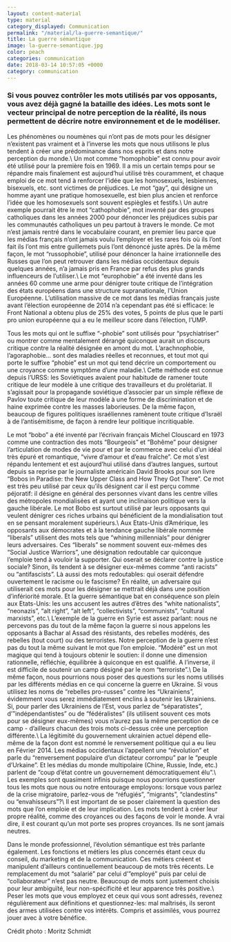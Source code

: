```yaml
---
layout: content-material
type: material
category_displayed: Communication
permalink: "/material/la-guerre-semantique/"
title: La guerre sémantique
image: la-guerre-semantique.jpg
color: peach
categories: communication
date: 2018-03-14 10:57:05 +0000
category: communication
---
```


### Si vous pouvez contrôler les mots utilisés par vos opposants, vous avez déjà gagné la bataille des idées. Les mots sont le vecteur principal de notre perception de la réalité, ils nous permettent de décrire notre environnement et de le modéliser.

Les phénomènes ou noumènes qui n’ont pas de mots pour les désigner n’existent pas vraiment et à l’inverse les mots que nous utilisons le plus tendent à créer une prédominance dans nos esprits et dans notre perception du monde.\\
Un mot comme “homophobie” est connu pour avoir été utilisé pour la première fois en 1969. Il a mis un certain temps pour se répandre mais finalement est aujourd’hui utilisé très couramment, et chaque emploi de ce mot tend à renforcer l’idée que les homosexuels, lesbiennes, bisexuels, etc. sont victimes de préjudices. Le mot “gay”, qui désigne un homme ayant une pratique homosexuelle, est bien plus ancien et renforce l’idée que les homosexuels sont souvent espiègles et festifs.\\
Un autre exemple pourrait être le mot “cathophobie”, mot inventé par des groupes catholiques dans les années 2000 pour dénoncer les préjudices subis par les communautés catholiques un peu partout à travers le monde. Ce mot n’est jamais rentré dans le vocabulaire courant, en premier lieu parce que les médias français n’ont jamais voulu l’employer et les rares fois où ils l’ont fait ils l’ont mis entre guillemets puis l’ont dénoncé juste après. De la même façon, le mot “russophobie”, utilisé pour dénoncer la haine irrationnelle des Russes que l’on peut retrouver dans les médias occidentaux depuis quelques années, n’a jamais pris en France par refus des plus grands influenceurs de l’utiliser.\\
Le mot “europhobie” a été inventé dans les années 60 comme une arme pour dénigrer toute critique de l’intégration des états européens dans une structure supranationale, l’Union Européenne. L’utilisation massive de ce mot dans les médias français juste avant l’élection européenne de 2014 n’a cependant pas été si efficace: le Front National a obtenu plus de 25% des votes, 5 points de plus que le parti pro union européenne qui a eu le meilleur score dans l’élection, l’UMP.

Tous les mots qui ont le suffixe “-phobie” sont utilisés pour “psychiatriser” ou montrer comme mentalement dérangé quiconque aurait un discours critique contre la réalité désignée en amont du mot. L’arachnophobie, l’agoraphobie… sont des maladies réelles et reconnues, et tout mot qui porte le suffixe “phobie” est un mot qui tend décrire un comportement ou une croyance comme symptôme d’une maladie.\\
Cette méthode est connue depuis l’URSS: les Soviétiques avaient pour habitude de ramener toute critique de leur modèle à une critique des travailleurs et du prolétariat. Il s’agissait pour la propagande soviétique d’associer par un simple réflexe de Pavlov toute critique de leur modèle à une forme de discrimination et de haine exprimée contre les masses laborieuses. De la même façon, beaucoup de figures politiques israéliennes ramènent toute critique d’Israël à de l’antisémitisme, de façon à rendre leur politique incritiquable.

Le mot “bobo” a été inventé par l’écrivain français Michel Clouscard en 1973 comme une contraction des mots “Bourgeois” et “Bohême” pour désigner l’articulation de modes de vie pour et par le commerce avec celui d’un idéal très épuré et romantique, “vivre d’amour et d’eau fraîche”. Ce mot s’est répandu lentement et est aujourd’hui utilisé dans d’autres langues, surtout depuis sa reprise par le journaliste américain David Brooks pour son livre “Bobos in Paradise: the New Upper Class and How They Got There”. Ce mot est très peu utilisé par ceux qu’ils désignent car il est perçu comme péjoratif: il désigne en général des personnes vivant dans les centre villes des métropoles mondialisées et ayant une inclinaison politique vers la gauche libérale. Le mot Bobo est surtout utilisé par leurs opposants qui veulent dénigrer ces riches urbains qui bénéficient de la mondialisation tout en se pensant moralement supérieurs.\\
Aux Etats-Unis d’Amérique, les opposants aux démocrates et à la tendance gauche libérale nommée “liberals” utilisent des mots tels que “whining millennials” pour dénigrer leurs adversaires. Ces “liberals” se nomment souvent eux-mêmes des “Social Justice Warriors”, une désignation redoutable car quiconque l’emploie tend à vouloir la supporter. Qui oserait se déclarer contre la justice sociale? Sinon, ils tendent à se désigner eux-mêmes comme “anti racists” ou “antifascists”. Là aussi des mots redoutables: qui oserait défendre ouvertement le racisme ou le fascisme? En réalité, un adversaire qui utiliserait ces mots pour les désigner se mettrait déjà dans une position d’infériorité morale. Et la guerre sémantique bat en conséquence son plein aux Etats-Unis: les uns accusent les autres d’êtres des “white nationalists”, “neonazis”, “alt right”, “alt left”, “collectivists”, “communists”, “cultural marxists”, etc.\\
L’exemple de la guerre en Syrie est assez parlant: nous ne percevons pas du tout de la même façon la guerre si nous appelons les opposants à Bachar al Assad des résistants, des rebelles modérés, des rebelles (tout court) ou des terroristes. Notre perception de la guerre n’est pas du tout la même suivant le mot que l’on emploie. “Modéré” est un mot magique qui tend à toujours obtenir le soutien: il donne une dimension rationnelle, réfléchie, équilibrée à quiconque en est qualifié. A l’inverse, il est difficile de soutenir un camp désigné par le nom “terroriste”.\\
De la même façon, nous pourrions nous poser des questions sur les noms utilisés par les différents médias en ce qui concerne la guerre en Ukraine. Si vous utilisez les noms de “rebelles pro-russes” contre les “Ukrainiens”, évidemment vous serez immédiatement enclins à soutenir les Ukrainiens. Si, pour parler des Ukrainiens de l’Est, vous parlez de “séparatistes”, d’”indépendantistes” ou de “fédéralistes” (ils utilisent souvent ces mots pour se désigner eux-mêmes) vous n’aurez pas la même perception de ce camp - d’ailleurs chacun des trois mots ci-dessus crée une perception différente.\\
La légitimité du gouvernement ukrainien actuel dépend elle-même de la façon dont est nommé le renversement politique qui a eu lieu en Février 2014. Les médias occidentaux l’appellent une “révolution” et parle du “renversement populaire d’un dictateur corrompu” par le “peuple d’Urkaine”. Et les médias du monde multipolaire (Chine, Russie, Inde, etc.) parlent de “coup d’état contre un gouvernement démocratiquement élu”.\\
Les exemples sont quasiment infinis puisque nous pourrions questionner tous les mots que nous ou notre entourage employons: lorsque vous parlez de la crise migratoire, parlez-vous de “réfugiés”, “migrants”, “clandestins” ou “envahisseurs”?\\
Il est important de se poser clairement la question des mots que l’on emploie et de leur implication. Les mots tendent à créer leur propre réalité, comme des croyances ou des façons de voir le monde. A vrai dire, il est courant qu’un mot porte ses propres croyances. Ils ne sont jamais neutres.

Dans le monde professionnel, l’évolution sémantique est très parlante également. Les fonctions et métiers les plus concernés étant ceux du conseil, du marketing et de la communication. Ces métiers créent et manipulent d’ailleurs continuellement beaucoup de mots très récents. Le remplacement du mot “salarié” par celui d’”employé” puis par celui de “collaborateur” n’est pas neutre. Beaucoup de mots sont justement choisis pour leur ambiguïté, leur non-spécificité et leur apparence très positive.\\
Peser les mots que vous employez et ceux qui vous sont adressés, revenez régulièrement aux définitions et questionnez-les: mal maîtrisés, ils seront des armes utilisées contre vos intérêts. Compris et assimilés, vous pourrez jouer avec à votre bénéfice.

Crédit photo : Moritz Schmidt
